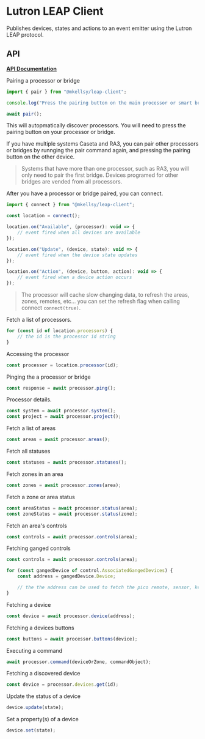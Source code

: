 # Lutron LEAP Client

Publishes devices, states and actions to an event emitter using the Lutron LEAP protocol.

## API

[**API Documentation**](docs/README.md)

Pairing a processor or bridge

```js
import { pair } from "@mkellsy/leap-client";

console.log("Press the pairing button on the main processor or smart bridge");

await pair();
```

This will autopmatically discover processors. You will need to press the pairing button on your processor or bridge.

If you have multiple systems Caseta and RA3, you can pair other processors or bridges by runnging the pair command again, and pressing the pairing button on the other device.

> Systems that have more than one processor, such as RA3, you will only need to pair the first bridge. Devices programed for other bridges are vended from all processors.

After you have a processor or bridge paired, you can connect.

```js
import { connect } from "@mkellsy/leap-client";

const location = connect();

location.on("Available", (processor): void => {
    // event fired when all devices are available
});

location.on("Update", (device, state): void => {
    // event fired when the device state updates
});

location.on("Action", (device, button, action): void => {
    // event fired when a device action occurs
});
```

> The processor will cache slow changing data, to refresh the areas, zones, remotes, etc... you can set the refresh flag when calling connect `connect(true)`.

Fetch a list of processors.

```js
for (const id of location.processors) {
    // the id is the processor id string
}
```

Accessing the processor

```js
const processor = location.processor(id);
```

Pinging the a processor or bridge

```js
const response = await processor.ping();
```

Processor details.

```js
const system = await processor.system();
const project = await processor.project();
```

Fetch a list of areas

```js
const areas = await processor.areas();
```

Fetch all statuses

```js
const statuses = await processor.statuses();
```

Fetch zones in an area

```js
const zones = await processor.zones(area);
```

Fetch a zone or area status

```js
const areaStatus = await processor.status(area);
const zoneStatus = await processor.status(zone);
```

Fetch an area's controls

```js
const controls = await processor.controls(area);
```

Fetching ganged controls

```js
const controls = await processor.controls(area);

for (const gangedDevice of control.AssociatedGangedDevices) {
    const address = gangedDevice.Device;

    // the the address can be used to fetch the pico remote, sensor, keypad
}
```

Fetching a device

```js
const device = await processor.device(address);
```

Fetching a devices buttons

```js
const buttons = await processor.buttons(device);
```

Executing a command

```js
await processor.command(deviceOrZone, commandObject);
```

Fetching a discovered device

```js
const device = processor.devices.get(id);
```

Update the status of a device

```js
device.update(state);
```

Set a property(s) of a device

```js
device.set(state);
```
